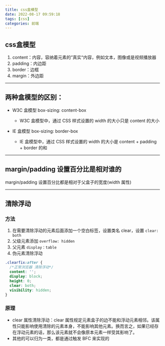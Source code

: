```yaml
---
title: css盒模型
date: 2022-08-17 09:59:18
tags: [css]
categories: 前端
---
```

## css盒模型
1. content：内容，容纳着元素的”真实“内容，例如文本，图像或是视频播放器
2. padding：内边距
3. border：边框
4. margin：外边距
---
## 两种盒模型的区别：

- W3C 盒模型 box-sizing: content-box
  - W3C 盒模型中，通过 CSS 样式设置的 width 的大小只是 content 的大小

- IE 盒模型 box-sizing: border-box
  - IE 盒模型中，通过 CSS 样式设置的 width 的大小是 content + padding + border 的和
---
## margin/padding 设置百分比是相对谁的
margin/padding 设置百分比都是相对于父盒子的宽度(width 属性)


---
## 清除浮动
### 方法
1. 在需要清除浮动的元素后面添加一个空白标签，设置类名 clear，设置 `clear: both` 
2. 父级元素添加 `overflow: hidden`
3. 父元素 `display：table`
4. 伪元素清除浮动

```css
.clearfix:after {
  /*正常浏览器 清除浮动*/
  content: '';
  display: block;
  height: 0;
  clear: both;
  visibility: hidden;
}
```
### 原理
- clear 属性清除浮动：clear 属性规定元素盒子的边不能和浮动元素相邻。该属性只能影响使用清除的元素本身，不能影响其他元素。换而言之，如果已经存在浮动元素的话，那么该元素就不会像原本元素一样受其影响了。
- 其他的可以归为一类，都是通过触发 BFC 来实现的

